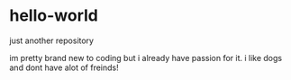 # hello-world

just another repository

im pretty brand new to coding but i already have passion for it.
i like dogs and dont have alot of freinds!
